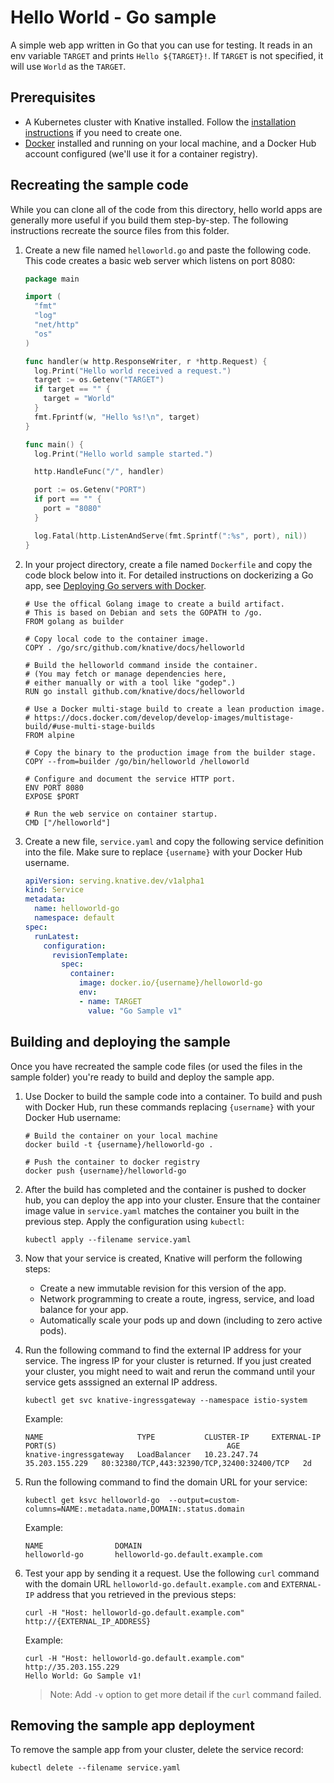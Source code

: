 # Hello World - Go sample

A simple web app written in Go that you can use for testing.
It reads in an env variable `TARGET` and prints `Hello ${TARGET}!`. If
`TARGET` is not specified, it will use `World` as the `TARGET`.

## Prerequisites

* A Kubernetes cluster with Knative installed. Follow the
  [installation instructions](https://github.com/knative/docs/blob/master/install/README.md) if you need
  to create one.
* [Docker](https://www.docker.com) installed and running on your local machine,
  and a Docker Hub account configured (we'll use it for a container registry).

## Recreating the sample code

While you can clone all of the code from this directory, hello world
apps are generally more useful if you build them step-by-step. The
following instructions recreate the source files from this folder.

1. Create a new file named `helloworld.go` and paste the following code. This
   code creates a basic web server which listens on port 8080:

    ```go
    package main

    import (
      "fmt"
      "log"
      "net/http"
      "os"
    )

    func handler(w http.ResponseWriter, r *http.Request) {
      log.Print("Hello world received a request.")
      target := os.Getenv("TARGET")
      if target == "" {
        target = "World"
      }
      fmt.Fprintf(w, "Hello %s!\n", target)
    }

    func main() {
      log.Print("Hello world sample started.")

      http.HandleFunc("/", handler)

      port := os.Getenv("PORT")
      if port == "" {
        port = "8080"
      }

      log.Fatal(http.ListenAndServe(fmt.Sprintf(":%s", port), nil))
    }
    ```

1. In your project directory, create a file named `Dockerfile` and copy the code
   block below into it. For detailed instructions on dockerizing a Go app, see
   [Deploying Go servers with Docker](https://blog.golang.org/docker).

    ```docker
    # Use the offical Golang image to create a build artifact.
    # This is based on Debian and sets the GOPATH to /go.
    FROM golang as builder

    # Copy local code to the container image.
    COPY . /go/src/github.com/knative/docs/helloworld

    # Build the helloworld command inside the container.
    # (You may fetch or manage dependencies here,
    # either manually or with a tool like "godep".)
    RUN go install github.com/knative/docs/helloworld

    # Use a Docker multi-stage build to create a lean production image.
    # https://docs.docker.com/develop/develop-images/multistage-build/#use-multi-stage-builds
    FROM alpine

    # Copy the binary to the production image from the builder stage.
    COPY --from=builder /go/bin/helloworld /helloworld

    # Configure and document the service HTTP port.
    ENV PORT 8080
    EXPOSE $PORT

    # Run the web service on container startup.
    CMD ["/helloworld"]
    ```

1. Create a new file, `service.yaml` and copy the following service definition
   into the file. Make sure to replace `{username}` with your Docker Hub username.

    ```yaml
    apiVersion: serving.knative.dev/v1alpha1
    kind: Service
    metadata:
      name: helloworld-go
      namespace: default
    spec:
      runLatest:
        configuration:
          revisionTemplate:
            spec:
              container:
                image: docker.io/{username}/helloworld-go
                env:
                - name: TARGET
                  value: "Go Sample v1"
    ```

## Building and deploying the sample

Once you have recreated the sample code files (or used the files in the sample
folder) you're ready to build and deploy the sample app.

1. Use Docker to build the sample code into a container. To build and push with
   Docker Hub, run these commands replacing `{username}` with your
   Docker Hub username:

    ```shell
    # Build the container on your local machine
    docker build -t {username}/helloworld-go .

    # Push the container to docker registry
    docker push {username}/helloworld-go
    ```

1. After the build has completed and the container is pushed to docker hub, you
   can deploy the app into your cluster. Ensure that the container image value
   in `service.yaml` matches the container you built in
   the previous step. Apply the configuration using `kubectl`:

    ```shell
    kubectl apply --filename service.yaml
    ```

1. Now that your service is created, Knative will perform the following steps:
   * Create a new immutable revision for this version of the app.
   * Network programming to create a route, ingress, service, and load balance for your app.
   * Automatically scale your pods up and down (including to zero active pods).

1. Run the following command to find the external IP address for your service. The ingress IP for your
   cluster is returned. If you just created your cluster, you might need to wait and rerun the command until
   your service gets asssigned an external IP address.

    ```shell
    kubectl get svc knative-ingressgateway --namespace istio-system
    ```
    
    Example:
    ```shell
    NAME                     TYPE           CLUSTER-IP     EXTERNAL-IP      PORT(S)                                      AGE
    knative-ingressgateway   LoadBalancer   10.23.247.74   35.203.155.229   80:32380/TCP,443:32390/TCP,32400:32400/TCP   2d

    ```

1. Run the following command to find the domain URL for your service:
    ```shell
    kubectl get ksvc helloworld-go  --output=custom-columns=NAME:.metadata.name,DOMAIN:.status.domain
    ```
    
    Example:
    ```shell
    NAME                DOMAIN
    helloworld-go       helloworld-go.default.example.com
    ```

1. Test your app by sending it a request. Use the following
   `curl` command with the domain URL `helloworld-go.default.example.com` and `EXTERNAL-IP` address that you retrieved 
   in the previous steps:

    ```shell
    curl -H "Host: helloworld-go.default.example.com" http://{EXTERNAL_IP_ADDRESS}
    ```
    
    Example:
    ```shell
    curl -H "Host: helloworld-go.default.example.com" http://35.203.155.229
    Hello World: Go Sample v1!
    ```

    > Note: Add `-v` option to get more detail if the `curl` command failed.

## Removing the sample app deployment

To remove the sample app from your cluster, delete the service record:

```shell
kubectl delete --filename service.yaml
```
